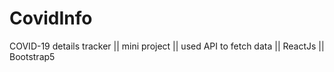 # CovidInfo
COVID-19 details tracker || mini project || used API to fetch data || ReactJs || Bootstrap5 
